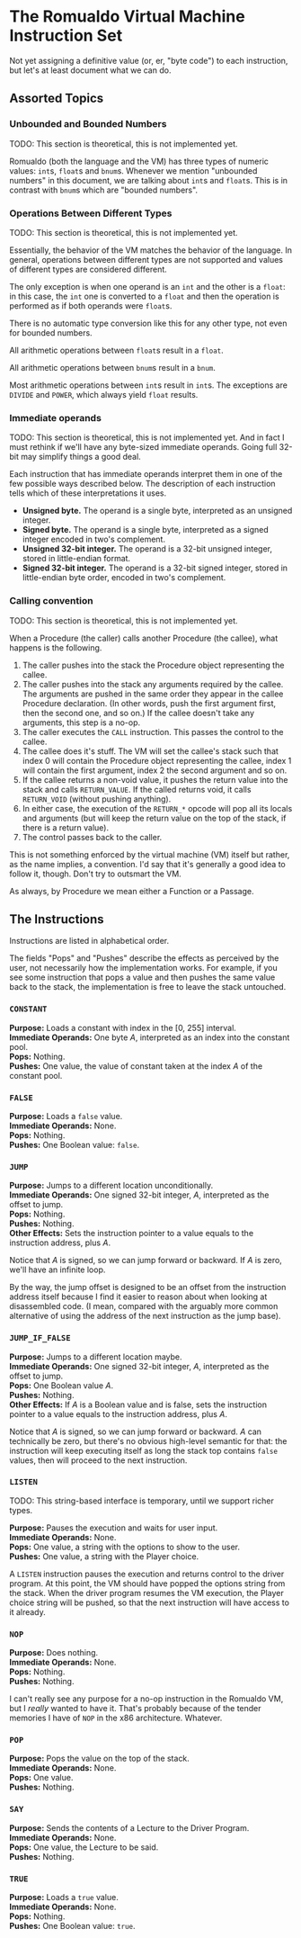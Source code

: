 # The Romualdo Virtual Machine Instruction Set

Not yet assigning a definitive value (or, er, "byte code") to each instruction,
but let's at least document what we can do.

## Assorted Topics

### Unbounded and Bounded Numbers

TODO: This section is theoretical, this is not implemented yet.

Romualdo (both the language and the VM) has three types of numeric values:
`int`s, `float`s and `bnum`s. Whenever we mention "unbounded numbers" in this
document, we are talking about `int`s and `float`s. This is in contrast with
`bnum`s which are "bounded numbers".

### Operations Between Different Types

TODO: This section is theoretical, this is not implemented yet.

Essentially, the behavior of the VM matches the behavior of the language. In
general, operations between different types are not supported and values of
different types are considered different.

The only exception is when one operand is an `int` and the other is a `float`:
in this case, the `int` one is converted to a `float` and then the operation is
performed as if both operands were `float`s.

There is no automatic type conversion like this for any other type, not even for
bounded numbers.

All arithmetic operations between `float`s result in a `float`.

All arithmetic operations between `bnum`s result in a `bnum`.

Most arithmetic operations between `int`s result in `int`s. The exceptions are
`DIVIDE` and `POWER`, which always yield `float` results.

### Immediate operands

TODO: This section is theoretical, this is not implemented yet. And in fact I
must rethink if we'll have any byte-sized immediate operands. Going full 32-bit
may simplify things a good deal.

Each instruction that has immediate operands interpret them in one of the few
possible ways described below. The description of each instruction tells which
of these interpretations it uses.

* **Unsigned byte.** The operand is a single byte, interpreted as an unsigned
  integer.
* **Signed byte.** The operand is a single byte, interpreted as a signed integer
  encoded in two's complement.
* **Unsigned 32-bit integer.** The operand is a 32-bit unsigned integer, stored
  in little-endian format.
* **Signed 32-bit integer.** The operand is a 32-bit signed integer, stored in
  little-endian byte order, encoded in two's complement.

### Calling convention

TODO: This section is theoretical, this is not implemented yet.

When a Procedure (the caller) calls another Procedure (the callee), what happens
is the following.

1. The caller pushes into the stack the Procedure object representing the callee.
2. The caller pushes into the stack any arguments required by the callee. The
   arguments are pushed in the same order they appear in the callee Procedure
   declaration. (In other words, push the first argument first, then the second
   one, and so on.) If the callee doesn't take any arguments, this step is a
   no-op.
3. The caller executes the `CALL` instruction. This passes the control to the
   callee.
4. The callee does it's stuff. The VM will set the callee's stack such that
   index 0 will contain the Procedure object representing the callee, index 1
   will contain the first argument, index 2 the second argument and so on.
5. If the callee returns a non-void value, it pushes the return value into the
   stack and calls `RETURN_VALUE`. If the called returns void, it calls
   `RETURN_VOID` (without pushing anything).
6. In either case, the execution of the `RETURN_*` opcode will pop all its
   locals and arguments (but will keep the return value on the top of the stack,
   if there is a return value).
7. The control passes back to the caller.

This is not something enforced by the virtual machine (VM) itself but rather, as
the name implies, a convention. I'd say that it's generally a good idea to
follow it, though. Don't try to outsmart the VM.

As always, by Procedure we mean either a Function or a Passage.

## The Instructions

Instructions are listed in alphabetical order.

The fields "Pops" and "Pushes" describe the effects as perceived by the user,
not necessarily how the implementation works. For example, if you see some
instruction that pops a value and then pushes the same value back to the stack,
the implementation is free to leave the stack untouched.

### `CONSTANT`

**Purpose:** Loads a constant with index in the [0, 255] interval.  
**Immediate Operands:** One byte *A*, interpreted as an index into the constant
pool.  
**Pops:** Nothing.  
**Pushes:** One value, the value of constant taken at the index *A* of the
constant pool.

### `FALSE`

**Purpose:** Loads a `false` value.  
**Immediate Operands:** None.  
**Pops:** Nothing.  
**Pushes:** One Boolean value: `false`.

### `JUMP`

**Purpose:** Jumps to a different location unconditionally.  
**Immediate Operands:** One signed 32-bit integer, *A*, interpreted as the
offset to jump.  
**Pops:** Nothing.  
**Pushes:** Nothing.  
**Other Effects:** Sets the instruction pointer to a value equals to the
instruction address, plus *A*.

Notice that *A* is signed, so we can jump forward or backward. If *A* is zero,
we'll have an infinite loop.

By the way, the jump offset is designed to be an offset from the instruction
address itself because I find it easier to reason about when looking at
disassembled code. (I mean, compared with the arguably more common alternative
of using the address of the next instruction as the jump base).

### `JUMP_IF_FALSE`

**Purpose:** Jumps to a different location maybe.  
**Immediate Operands:** One signed 32-bit integer, *A*, interpreted as the
offset to jump.  
**Pops:** One Boolean value *A*.  
**Pushes:** Nothing.  
**Other Effects:** If *A* is a Boolean value and is false, sets the instruction
pointer to a value equals to the instruction address, plus *A*.

Notice that *A* is signed, so we can jump forward or backward. *A* can
technically be zero, but there's no obvious high-level semantic for that: the
instruction will keep executing itself as long the stack top contains `false`
values, then will proceed to the next instruction.

### `LISTEN`

TODO: This string-based interface is temporary, until we support richer types.

**Purpose:** Pauses the execution and waits for user input.  
**Immediate Operands:** None.  
**Pops:** One value, a string with the options to show to the user.  
**Pushes:** One value, a string with the Player choice.

A `LISTEN` instruction pauses the execution and returns control to the driver
program. At this point, the VM should have popped the options string from the
stack. When the driver program resumes the VM execution, the Player choice
string will be pushed, so that the next instruction will have access to it
already.

### `NOP`

**Purpose:** Does nothing.  
**Immediate Operands:** None.  
**Pops:** Nothing.  
**Pushes:** Nothing.

I can't really see any purpose for a no-op instruction in the Romualdo VM, but I
*really* wanted to have it. That's probably because of the tender memories I
have of `NOP` in the x86 architecture. Whatever.

### `POP`

**Purpose:** Pops the value on the top of the stack.  
**Immediate Operands:** None.  
**Pops:** One value.  
**Pushes:** Nothing.

### `SAY`

**Purpose:** Sends the contents of a Lecture to the Driver Program.  
**Immediate Operands:** None.  
**Pops:** One value, the Lecture to be said.  
**Pushes:** Nothing.

### `TRUE`

**Purpose:** Loads a `true` value.  
**Immediate Operands:** None.  
**Pops:** Nothing.  
**Pushes:** One Boolean value: `true`.
